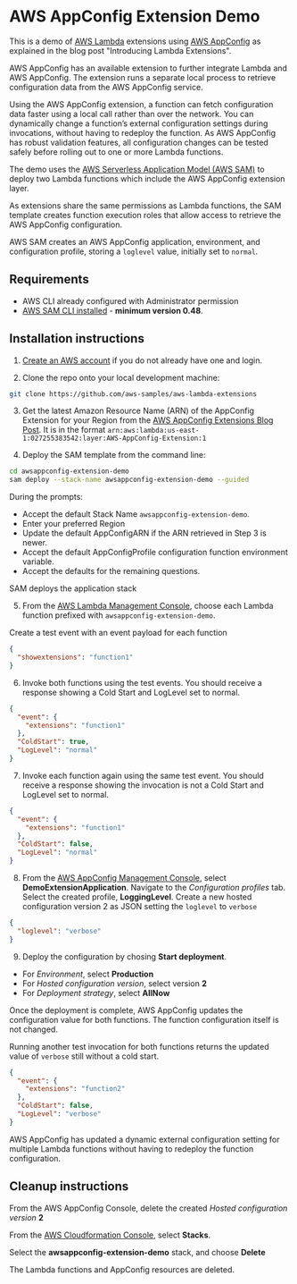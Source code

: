 # AWS AppConfig Extension Demo
This is a demo of [AWS Lambda](https://aws.amazon.com/lambda/) extensions using [AWS AppConfig](https://docs.aws.amazon.com/appconfig/latest/userguide/what-is-appconfig.html) as explained in the blog post "Introducing Lambda Extensions".

AWS AppConfig has an available extension to further integrate Lambda and AWS AppConfig. The extension runs a separate local process to retrieve configuration data from the AWS AppConfig service.

Using the AWS AppConfig extension, a function can fetch configuration data faster using a local call rather than over the network. You can dynamically change a function’s external configuration settings during invocations, without having to redeploy the function. As AWS AppConfig has robust validation features, all configuration changes can be tested safely before rolling out to one or more Lambda functions. 

The demo uses the [AWS Serverless Application Model (AWS SAM)](https://aws.amazon.com/serverless/sam/) to deploy two Lambda functions which include the AWS AppConfig extension layer.

As extensions share the same permissions as Lambda functions, the SAM template creates function execution roles that allow access to retrieve the AWS AppConfig configuration.

AWS SAM creates an AWS AppConfig application, environment, and configuration profile, storing a `loglevel` value, initially set to `normal`.

## Requirements

* AWS CLI already configured with Administrator permission
* [AWS SAM CLI installed](https://docs.aws.amazon.com/serverless-application-model/latest/developerguide/serverless-sam-cli-install.html) - **minimum version 0.48**.

## Installation instructions

1. [Create an AWS account](https://portal.aws.amazon.com/gp/aws/developer/registration/index.html) if you do not already have one and login.

2. Clone the repo onto your local development machine:
```bash
git clone https://github.com/aws-samples/aws-lambda-extensions
```
3. Get the latest Amazon Resource Name (ARN) of the AppConfig Extension for your Region from the [AWS AppConfig Extensions Blog Post](). It is in the format `arn:aws:lambda:us-east-1:027255383542:layer:AWS-AppConfig-Extension:1`

4. Deploy the SAM template from the command line:
```bash
cd awsappconfig-extension-demo
sam deploy --stack-name awsappconfig-extension-demo --guided
```

During the prompts:

* Accept the default Stack Name `awsappconfig-extension-demo`.
* Enter your preferred Region
* Update the default AppConfigARN if the ARN retrieved in Step 3 is newer.
* Accept the default AppConfigProfile configuration function environment variable.
* Accept the defaults for the remaining questions.

SAM deploys the application stack

5. From the [AWS Lambda Management Console](https://console.aws.amazon.com/lambda), choose each Lambda function prefixed with `awsappconfig-extension-demo`.

Create a test event with an event payload for each function
```json
{
  "showextensions": "function1"
}
```
6. Invoke both functions using the test events. You should receive a response showing a Cold Start and LogLevel set to normal.

```json
{
  "event": {
    "extensions": "function1"
  },
  "ColdStart": true,
  "LogLevel": "normal"
}
```
7. Invoke each function again using the same test event. You should receive a response showing the invocation is not a Cold Start and LogLevel set to normal.

```json
{
  "event": {
    "extensions": "function1"
  },
  "ColdStart": false,
  "LogLevel": "normal"
}
```

8. From the [AWS AppConfig Management Console](https://console.aws.amazon.com/systems-manager/appconfig/applications), select **DemoExtensionApplication**.
Navigate to the *Configuration profiles* tab. Select the created profile, **LoggingLevel**. Create a new hosted configuration version 2 as JSON setting the `loglevel` to `verbose`
```JSON
{
  "loglevel": "verbose"
}
```
9. Deploy the configuration by chosing **Start deployment**.
* For *Environment*, select **Production**
* For *Hosted configuration version*, select version **2**
* For *Deployment strategy*, select **AllNow**
 
Once the deployment is complete, AWS AppConfig updates the configuration value for both functions. The function configuration itself is not changed.

Running another test invocation for both functions returns the updated value of `verbose` still without a cold start.
```json
{
  "event": {
    "extensions": "function2"
  },
  "ColdStart": false,
  "LogLevel": "verbose"
}
```
AWS AppConfig has updated a dynamic external configuration setting for multiple Lambda functions without having to redeploy the function configuration.

## Cleanup instructions

From the AWS AppConfig Console, delete the created *Hosted configuration version* **2**

From the [AWS Cloudformation Console](https://console.aws.amazon.com/cloudformation), select **Stacks**.

Select the **awsappconfig-extension-demo** stack, and choose **Delete**

The Lambda functions and AppConfig resources are deleted.

